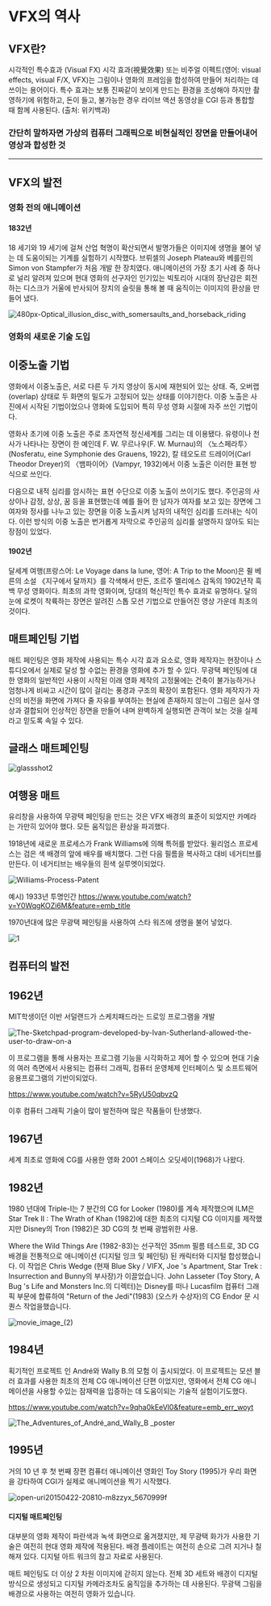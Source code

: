 VFX의 역사
============
VFX란?
------
시각적인 특수효과 (Visual FX)
시각 효과(視覺效果) 또는 비주얼 이펙트(영어: visual effects, visual F/X, VFX)는 그림이나 영화의 프레임을 합성하여 만들어 처리하는 데 쓰이는 용어이다. 특수 효과는 보통 진짜같이 보이게 만드는 환경을 조성해야 하지만 촬영하기에 위험하고, 돈이 들고, 불가능한 경우 라이브 액션 동영상을 CGI 등과 통합할 때 함께 사용된다. (출처: 위키백과)

### 간단히 말하자면 가상의 컴퓨터 그래픽으로 비현실적인 장면을 만들어내어 영상과 합성한 것
***

VFX의 발전
------------

### 영화 전의 애니메이션

#### 1832년
18 세기와 19 세기에 걸쳐 산업 혁명이 확산되면서 발명가들은 이미지에 생명을 불어 넣는 데 도움이되는 기계를 실험하기 시작했다. 브뤼셀의 Joseph Plateau와 베를린의 Simon von Stampfer가 처음 개발 한 장치였다. 애니메이션의 가장 초기 사례 중 하나로 널리 알려져 있으며 현대 영화의 선구자인 인기있는 빅토리아 시대의 장난감은 회전하는 디스크가 거울에 반사되어 장치의 슬릿을 통해 볼 때 움직이는 이미지의 환상을 만들어 냈다.

![480px-Optical_illusion_disc_with_somersaults_and_horseback_riding](https://user-images.githubusercontent.com/71237760/97804983-94ad7580-1c96-11eb-8d87-c82ae61d7b88.gif)


### 영화의 새로운 기술 도입

## 이중노출 기법
영화에서 이중노출은, 서로 다른 두 가지 영상이 동시에 재현되어 있는 상태. 즉, 오버랩(overlap) 상태로 두 화면의 밀도가 고정되어 있는 상태를 이야기한다. 이중 노출은 사진에서 시작된 기법이었으나 영화에 도입되어 특히 무성 영화 시절에 자주 쓰인 기법이다.

영화사 초기에 이중 노출은 주로 초자연적 정신세계를 그리는 데 이용됐다. 
유령이나 천사가 나타나는 장면이 한 예인데 F. W. 무르나우(F. W. Murnau)의 〈노스페라투〉(Nosferatu, eine Symphonie des Grauens, 1922), 칼 테오도르 드레이어(Carl Theodor Dreyer)의 〈뱀파이어〉(Vampyr, 1932)에서 이중 노출은 이러한 표현 방식으로 쓰인다.

다음으로 내적 심리를 암시하는 표현 수단으로 이중 노출이 쓰이기도 했다. 
주인공의 사상이나 감정, 상상, 꿈 등을 표현했는데 예를 들어 한 남자가 여자를 보고 있는 장면에 그 여자와 정사를 나누고 있는 장면을 이중 노출시켜 남자의 내적인 심리를 드러내는 식이다. 이런 방식의 이중 노출은 번거롭게 자막으로 주인공의 심리를 설명하지 않아도 되는 장점이 있었다.





#### 1902년

달세계 여행(프랑스어: Le Voyage dans la lune, 영어: A Trip to the Moon)은 쥘 베른의 소설 《지구에서 달까지》를 각색해서 만든, 조르주 멜리에스 감독의 1902년작 흑백 무성 영화이다. 최초의 과학 영화이며, 당대의 혁신적인 특수 효과로 유명하다. 달의 눈에 로켓이 착륙하는 장면은 알려진 스톱 모션 기법으로 만들어진 영상 가운데 최초의 것이다.

## 매트페인팅 기법

매트 페인팅은 영화 제작에 사용되는 특수 시각 효과 요소로, 영화 제작자는 현장이나 스튜디오에서 실제로 달성 할 수없는 환경을 영화에 추가 할 수 있다. 무광택 페인팅에 대한 영화의 일반적인 사용이 시작된 이래 영화 제작의 고정물에는 건축이 불가능하거나 엄청나게 비싸고 시간이 많이 걸리는 풍경과 구조의 확장이 포함된다. 영화 제작자가 자신의 비전을 화면에 가져다 줄 자유를 부여하는 현실에 존재하지 않는이 그림은 실사 영상과 결합되어 인상적인 장면을 만들어 내며 완벽하게 실행되면 관객이 보는 것을 실제라고 믿도록 속일 수 있다.

## 글래스 매트페인팅
![glassshot2](https://user-images.githubusercontent.com/71237760/97807705-acd8c100-1ca5-11eb-96a4-1a5bce90508f.jpg)

## 여행용 매트

유리창을 사용하여 무광택 페인팅을 만드는 것은 VFX 배경의 표준이 되었지만 카메라는 가만히 있어야 했다. 모든 움직임은 환상을 파괴했다.

1918년에 새로운 프로세스가 Frank Williams에 의해 특허를 받았다. 윌리엄스 프로세스는 검은 색 배경의 앞에 배우를 배치했다. 그런 다음 필름을 복사하고 대비 네거티브를 만든다. 이 네거티브는 배우들의 흰색 실루엣이되었다.

![Williams-Process-Patent](https://user-images.githubusercontent.com/71237760/97808010-697f5200-1ca7-11eb-9e9c-f50e7eaa6fbb.jpg)

예시) 1933년 투명인간
https://www.youtube.com/watch?v=Y0WqgKOZi6M&feature=emb_title

1970년대에 많은 무광택 페인팅을 사용하여 스타 워즈에 생명을 불어 넣었다. 

![1](https://user-images.githubusercontent.com/71237760/97807155-8b2a0a80-1ca2-11eb-9026-906fe90b790c.png)









## 컴퓨터의 발전

## 1962년
MIT학생이던 이반 서덜랜드가 스케치패드라는 드로잉 프로그램을 개발

![The-Sketchpad-program-developed-by-Ivan-Sutherland-allowed-the-user-to-draw-on-a](https://user-images.githubusercontent.com/71237760/97803269-60cd5280-1c8c-11eb-9eaf-e382ba8d599a.png)

이 프로그램을 통해 사용자는 프로그램 기능을 시각화하고 제어 할 수 있으며 현대 기술의 여러 측면에서 사용되는 컴퓨터 그래픽, 컴퓨터 운영체제 인터페이스 및 소프트웨어 응용프로그램의 기반이되었다.

https://www.youtube.com/watch?v=5RyU50qbvzQ

이후 컴퓨터 그래픽 기술이 많이 발전하며 많은 작품들이 탄생했다.

## 1967년
세계 최초로 영화에 CG를 사용한 영화 2001 스페이스 오딧세이(1968)가 나왔다. 

## 1982년
1980 년대에 Triple-I는 7 분간의 CG for Looker (1980)를 계속 제작했으며 ILM은 Star Trek II : The Wrath of Khan (1982)에 대한 최초의 디지털 CG 이미지를 제작했지만 Disney의 Tron (1982)은 3D CG의 첫 번째 광범위한 사용.

Where the Wild Things Are (1982-83)는 선구적인 35mm 필름 테스트로, 3D CG 배경을 전통적으로 애니메이션 (디지털 잉크 및 페인팅) 된 캐릭터와 디지털 합성했습니다. 이 작업은 Chris Wedge (현재 Blue Sky / VIFX, Joe 's Apartment, Star Trek : Insurrection and Bunny의 부사장)가 이끌었습니다. John Lasseter (Toy Story, A Bug 's Life and Monsters Inc.의 디렉터)는 Disney를 떠나 Lucasfilm 컴퓨터 그래픽 부문에 합류하여 "Return of the Jedi"(1983) (오스카 수상자)의 CG Endor 문 시퀀스 작업을했습니다.


![movie_image_(2)](https://user-images.githubusercontent.com/71237760/97808637-6dad6e80-1cab-11eb-900d-13230f921b9d.jpg)





## 1984년
획기적인 프로젝트 인 André와 Wally B.의 모험 이 출시되었다. 이 프로젝트는 모션 블러 효과를 사용한 최초의 전체 CG 애니메이션 단편 이었지만, 영화에서 전체 CG 애니메이션을 사용할 수있는 잠재력을 입증하는 데 도움이되는 기술적 실험이기도했다.

https://www.youtube.com/watch?v=9qha0kEeVl0&feature=emb_err_woyt

![The_Adventures_of_André_and_Wally_B _poster](https://user-images.githubusercontent.com/71237760/97804207-b821f180-1c91-11eb-992f-ae0026a17e0e.jpg)

## 1995년
거의 10 년 후 첫 번째 장편 컴퓨터 애니메이션 영화인 Toy Story (1995)가 우리 화면을 강타하여 CGI가 실제로 애니메이션을 찍기 시작했다.

![open-uri20150422-20810-m8zzyx_5670999f](https://user-images.githubusercontent.com/71237760/97804525-e99bbc80-1c93-11eb-9cd7-ca07fb38ab74.jpeg)

#### 디지털 매트페인팅
대부분의 영화 제작이 파란색과 녹색 화면으로 옮겨졌지만, 제 무광택 화가가 사용한 기술은 여전히 현대 영화 제작에 적용된다. 배경 플레이트는 여전히 손으로 그려 지거나 칠해져 있다. 디지털 아트 워크의 참고 자료로 사용된다.

매트 페인팅도 더 이상 2 차원 이미지에 갇히지 않는다. 전체 3D 세트와 배경이 디지털 방식으로 생성되고 디지털 카메라조차도 움직임을 추가하는 데 사용된다. 무광택 그림을 배경으로 사용하는 여전히 영화가 있습니다.
